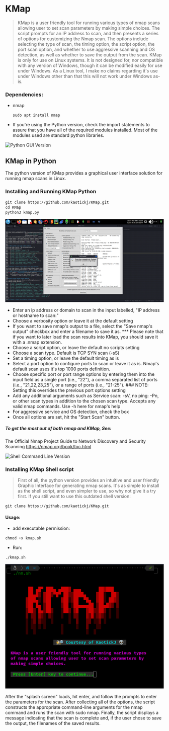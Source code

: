 # KMap
>KMap is a user friendly tool for running various types of nmap scans allowing user to set scan parameters by making simple choices. The script prompts for an IP address to scan, and then presents a series of options for customizing the Nmap scan. The options include selecting the type of scan, the timing option, the script option, the port scan option, and whether to use aggressive scanning and OS detection, as well as whether to save the output from the scan. KMap is only for use on Linux systems.  It is not designed for, nor compatible with any version of Windows, though it can be modified easily for use under Windows.  As a Linux tool, I make no claims regarding it's use under Windows other than that this will not work under Windows as-is.

### Dependencies:
- nmap
    ```
    sudo apt install nmap
    ```
- If you're using the Python version, check the import statements to assure that you have all of the required modules installed.  Most of the modules used are standard python libraries.    

![Python GUI Version](https://img.shields.io/badge/Python-GUI-green.svg)


## KMap in Python
The python version of KMap provides a graphical user interface solution for running nmap scans in Linux.

### Installing and Running KMap Python
```
git clone https://github.com/kaotickj/KMap.git
cd KMap
python3 kmap.py
```
![KMap-Python](kmap-py.png)

- Enter an ip address or domain to scan in the input labelled, "IP address or hostname to scan:"
- Choose a verbosity option or leave it at the default setting
- If you want to save nmap's output to a file, select the "Save nmap's output" checkbox and enter a filename to save it as.  *** Please note that if you want to later load the scan results into KMap, you should save it with a .nmap extension.
- Choose a script option, or leave the default no scripts setting
- Choose a scan type.  Default is TCP SYN scan (-sS)
- Set a timing option, or leave the default timing as is
- Select a port option to configure ports to scan or leave it as is. Nmap's default scan uses it's top 1000 ports definition.
- Choose specific port or port range options by entering them into the input field as a single port (i.e., "22"), a comma separated list of ports (i.e., "21,22,23,25"), or a range of ports (i.e., "21-25"). ### NOTE: Setting this overrides the previous port options setting 
- Add any additional arguments such as Service scan: -sV, no ping: -Pn, or other scan types in addition to the chosen scan type.  Accepts any valid nmap commands.  Use -h here for nmap's help
- For aggressive service and OS detection, check the box
- Once all options are set, hit the "Start Scan" button.

##### To get the most out of both nmap and KMap, See:
The Official Nmap Project Guide to Network Discovery and Security Scanning
https://nmap.org/book/toc.html

![Shell Command Line Version](https://img.shields.io/badge/Shell-CLI-red.svg)
### Installing KMap Shell script
> First of all, the python version provides an intuitive and user friendly Graphic Interface for generating nmap scans.  It's as simple to install as the shell script, and even simpler to use, so why not give it a try first.  If you still want to use this outdated shell version:

```
git clone https://github.com/kaotickj/KMap.git
```

#### Usage:
* add executable permission:
 ```
 chmod +x kmap.sh
 ```
 * Run:
 ```
 ./kmap.sh
 ```
 ![KMap](kmap.png)

After the "splash screen" loads, hit enter, and follow the prompts to enter the parameters for the scan.
After collecting all of the options, the script constructs the appropriate command-line arguments for the nmap command and runs the scan with sudo nmap. Finally, the script displays a message indicating that the scan is complete and, if the user chose to save the output, the filenames of the saved results.